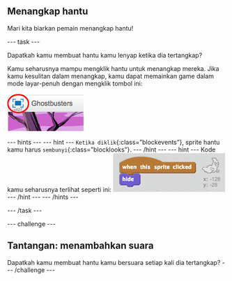 ## Menangkap hantu

Mari kita biarkan pemain menangkap hantu!

\--- task \---

Dapatkah kamu membuat hantu kamu lenyap ketika dia tertangkap?

Kamu seharusnya mampu mengklik hantu untuk menangkap mereka. Jika kamu kesulitan dalam menangkap, kamu dapat memainkan game dalam mode layar-penuh dengan mengklik tombol ini:

![tangkapan layar](images/ghost-fullscreen.png)

\--- hints \--- \--- hint \--- `Ketika diklik`{:class=”blockevents”}, sprite hantu kamu harus `sembunyi`{:class=”blocklooks”}. \--- /hint \--- \--- hint \--- Kode kamu seharusnya terlihat seperti ini: ![screenshot](images/ghost-catch-code.png) \--- /hint \--- \--- /hints \---

\--- /task \---

\--- challenge \---

## Tantangan: menambahkan suara

Dapatkah kamu membuat hantu kamu bersuara setiap kali dia tertangkap? \--- /challenge \---